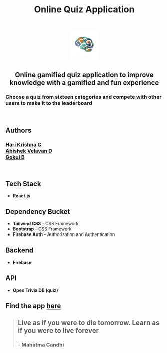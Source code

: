 <h1 align="center">
  Online Quiz Application
</h1> <br>
<p align=center>
<a href="https://quizoid.netlify.app" target="_blank" rel="noreferrer">
<img src="https://raw.githubusercontent.com/abishekvelavan/Online-quiz-application/main/quizoid%20logo%404x-8.png" width="90/" >
</a><br>
</p>
<h2 align=center>Online gamified quiz application to improve knowledge with a gamified and fun experience </h2>
<h3>Choose a quiz from sixteen categories and compete with other users to make it to the leaderboard</h3><br>

## Authors

<h3>
  <a href="https://github.com/HariKrishna-28" target="_blank" rel="noreferrer">Hari Krishna C</a> <br>
  <a href="https://github.com/abishekvelavan" target="_blank" rel="noreferrer">Abishek Velavan D</a> <br>
  <a href="https://github.com/gokul-siva-1322" target="_blank" rel="noreferrer">Gokul B</a> <br>
</h3><br>

## Tech Stack

- <strong>React.js</strong> <br>

## Dependency Bucket

- <strong>Tailwind CSS</strong> - CSS Framework
- <strong>Bootstrap</strong> - CSS Framework
- <strong>Firebase Auth</strong> - Authorisation and Authentication <br>

## Backend

- <strong>Firebase</strong> <br>

## API

- <strong>Open Trivia DB (quiz)</strong> <br>

## Find the app <a href="https://quizoid.netlify.app" target="_blank" rel="noreferrer">here</a> <br>

> ## Live as if you were to die tomorrow. Learn as if you were to live forever
>
> ### - Mahatma Gandhi
